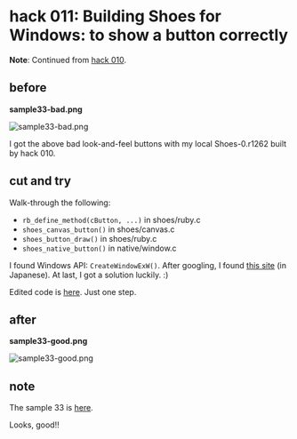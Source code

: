 hack 011: Building Shoes for Windows: to show a button correctly
================================================================

**Note**: Continued from [hack 010](http://github.com/ashbb/shoes_hack_note/tree/master/md/hack010.md).


before
------

**sample33-bad.png**

![sample33-bad.png](http://github.com/ashbb/shoes_hack_note/raw/master/img/sample33-bad.png)

I got the above bad look-and-feel buttons with my local Shoes-0.r1262 built by hack 010.


cut and try
-----------

Walk-through the following:

- `rb_define_method(cButton, ...)` in shoes/ruby.c
- `shoes_canvas_button()` in shoes/canvas.c
- `shoes_button_draw()` in shoes/ruby.c
- `shoes_native_button()` in native/window.c

I found Windows API: `CreateWindowExW()`. After googling, I found [this site](http://www.arcpit.co.jp/winapi/api_02/ap020203.htm) (in Japanese). At last, I got a solution luckily. :)

Edited code is [here](http://github.com/ashbb/shoes/commit/0c0ac02f445acecaeee3f6c410098a1146f3e2d5). Just one step.

after
-----

**sample33-good.png**

![sample33-good.png](http://github.com/ashbb/shoes_hack_note/raw/master/img/sample33-good.png)

note
----

The sample 33 is [here](http://shoes-tutorial-note.heroku.com/html/00518_Combination_of_image_objects_show_hide_and_mouse_hover_leave.html).

Looks, good!!


